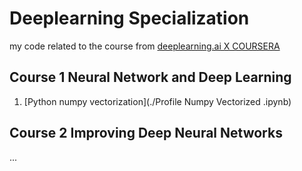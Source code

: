 # Deeplearning Specialization
my code related to the course from [deeplearning.ai X COURSERA](https://www.deeplearning.ai/)

## Course 1 Neural Network and Deep Learning

1. [Python numpy vectorization](./Profile Numpy Vectorized .ipynb)


## Course 2 Improving Deep Neural Networks

...
